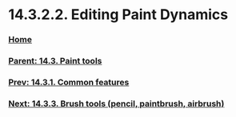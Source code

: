 # 14.3.2.2. Editing Paint Dynamics

### [Home](./00-home.md)
### [Parent: 14.3. Paint tools](./14-03-00-paint-tools.md)
### [Prev: 14.3.1. Common features](./14-03-01-00-common-features.md)
### [Next: 14.3.3. Brush tools (pencil, paintbrush, airbrush)](./14-03-03-brush-tools-pencil-paintbrush-airbrush.md)
